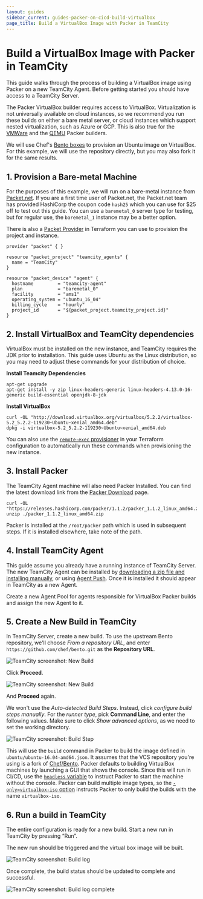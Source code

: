 ```yaml
---
layout: guides
sidebar_current: guides-packer-on-cicd-build-virtualbox
page_title: Build a VirtualBox Image with Packer in TeamCity
---
```


# Build a VirtualBox Image with Packer in TeamCity

This guide walks through the process of building a VirtualBox image using
Packer on a new TeamCity Agent. Before getting started you should have access
to a TeamCity Server.

The Packer VirtualBox builder requires access to VirtualBox. Virtualization is
not universally available on cloud instances, so we recommend you run these
builds on either a bare metal server, or cloud instances which support nested
virtualization, such as Azure or GCP. This is also true for the
[VMWare](/docs/builders/vmware.html) and the [QEMU](/docs/builders/qemu.html)
Packer builders.

We will use Chef's [Bento boxes](https://github.com/chef/bento) to provision an
Ubuntu image on VirtualBox. For this example, we will use the repository
directly, but you may also fork it for the same results.

## 1. Provision a Bare-metal Machine

For the purposes of this example, we will run on a bare-metal instance from
[Packet.net](https://www.packet.net/). If you are a first time user of
Packet.net, the Packet.net team has provided HashiCorp the coupon code `hash25`
which you can use for &#x24;25 off to test out this guide. You can use
a `baremetal_0` server type for testing, but for regular use, the `baremetal_1`
instance may be a better option.

There is also a [Packet
Provider](https://www.terraform.io/docs/providers/packet/index.html) in
Terraform you can use to provision the project and instance.

```hcl
provider "packet" { }

resource "packet_project" "teamcity_agents" {
  name = "TeamCity"
}

resource "packet_device" "agent" {
  hostname         = "teamcity-agent"
  plan             = "baremetal_0"
  facility         = "ams1"
  operating_system = "ubuntu_16_04"
  billing_cycle    = "hourly"
  project_id       = "${packet_project.teamcity_project.id}"
}
```

## 2. Install VirtualBox and TeamCity dependencies

VirtualBox must be installed on the new instance, and TeamCity requires the JDK
prior to installation. This guide uses Ubuntu as the Linux distribution, so you
may need to adjust these commands for your distribution of choice.

**Install Teamcity Dependencies**

```shell
apt-get upgrade
apt-get install -y zip linux-headers-generic linux-headers-4.13.0-16-generic build-essential openjdk-8-jdk
```

**Install VirtualBox**

```
curl -OL "http://download.virtualbox.org/virtualbox/5.2.2/virtualbox-5.2_5.2.2-119230~Ubuntu~xenial_amd64.deb"
dpkg -i virtualbox-5.2_5.2.2-119230~Ubuntu~xenial_amd64.deb
```

You can also use the [`remote-exec`
provisioner](https://www.terraform.io/docs/provisioners/remote-exec.html) in
your Terraform configuration to automatically run these commands when
provisioning the new instance.

## 3. Install Packer

The TeamCity Agent machine will also need Packer Installed. You can find the
latest download link from the [Packer
Download](https://www.packer.io/downloads.html) page.

```shell
curl -OL "https://releases.hashicorp.com/packer/1.1.2/packer_1.1.2_linux_amd64.zip"
unzip ./packer_1.1.2_linux_amd64.zip
```

Packer is installed at the `/root/packer` path which is used in subsequent
steps. If it is installed elsewhere, take note of the path.

## 4. Install TeamCity Agent

This guide assume you already have a running instance of TeamCity Server. The
new TeamCity Agent can be installed by [downloading a zip file and installing
manually](https://confluence.jetbrains.com/display/TCD10//Setting+up+and+Running+Additional+Build+Agents#SettingupandRunningAdditionalBuildAgents-InstallingAdditionalBuildAgents),
or using [Agent
Push](https://confluence.jetbrains.com/display/TCD10//Setting+up+and+Running+Additional+Build+Agents#SettingupandRunningAdditionalBuildAgents-InstallingviaAgentPush).
Once it is installed it should appear in TeamCity as a new Agent.

Create a new Agent Pool for agents responsible for VirtualBox Packer builds and
assign the new Agent to it.

## 5. Create a New Build in TeamCity

In TeamCity Server, create a new build. To use the upstream Bento repository,
we'll choose *From a repository URL*, and enter
`https://github.com/chef/bento.git` as the **Repository URL**.

![TeamCity screenshot: New Build](/assets/images/guides/teamcity_create_project_from_url-1.png)

Click **Proceed**.

![TeamCity screenshot: New Build](/assets/images/guides/teamcity_create_project_from_url-2.png)

And **Proceed** again.

We won't use the *Auto-detected Build Steps*. Instead, click *configure build
steps manually*. For the *runner type*, pick **Command Line**, and enter the
following values. Make sure to click *Show advanced options*, as we need to set
the working directory.

![TeamCity screenshot: Build Step](/assets/images/guides/teamcity_build_configuration.png)


This will use the `build` command in Packer to build the image defined in
`ubuntu/ubuntu-16.04-amd64.json`. It assumes that the VCS repository you're
using is a fork of [Chef/Bento](https://github.com/chef/bento). Packer defaults
to building VirtualBox machines by launching a GUI that shows the console.
Since this will run in CI/CD, use the [`headless`
variable](/docs/builders/virtualbox-iso.html#headless) to instruct Packer to
start the machine without the console. Packer can build multiple image types,
so the [`-only=virtualbox-iso`
option](/docs/commands/build.html#only-foo-bar-baz) instructs Packer to only
build the builds with the name `virtualbox-iso`.

## 6. Run a build in TeamCity

The entire configuration is ready for a new build. Start a new run in TeamCity
by pressing “Run”.

The new run should be triggered and the virtual box image will be built.

![TeamCity screenshot: Build log](/assets/images/guides/teamcity_build_log.png)

Once complete, the build status should be updated to complete and successful.

![TeamCity screenshot: Build log complete](/assets/images/guides/teamcity_build_log_complete.png)
